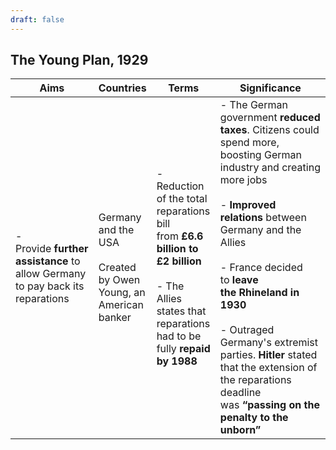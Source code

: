 ```yaml
---
draft: false
---
```

## The Young Plan, 1929

|**Aims**|**Countries**|**Terms**|**Significance**|
|---|---|---|---|
|- Provide **further assistance** to allow Germany to pay back its reparations|Germany and the USA<br><br>Created by Owen Young, an American banker|- Reduction of the total reparations bill from **£6.6 billion to £2 billion**<br>    <br>- The Allies states that reparations had to be fully **repaid by 1988**|- The German government **reduced taxes**. Citizens could spend more, boosting German industry and creating more jobs<br>    <br>- **Improved relations** between Germany and the Allies<br>    <br>- France decided to **leave the** **Rhineland** **in 1930**<br>    <br>- Outraged Germany's extremist parties. **Hitler** stated that the extension of the reparations deadline was **“passing on the penalty to the unborn”**|
